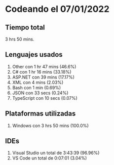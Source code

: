 # Codeando el 07/01/2022

## Tiempo total
3 hrs 50 mins.

## Lenguajes usados
1. Other con 1 hr 47 mins (46.6%)
1. C# con 1 hr 16 mins (33.18%)
1. ASP.NET con 39 mins (17.17%)
1. XML con 4 mins (2.03%)
1. Bash con 1 min (0.69%)
1. JSON con 33 secs (0.24%)
1. TypeScript con 10 secs (0.07%)

## Plataformas utilizadas
1. Windows con 3 hrs 50 mins (100.0%)

## IDEs
1. Visual Studio un total de 3:43:39 (96.96%)
1. VS Code un total de 0:07:01 (3.04%)
